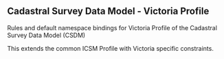 ## Cadastral Survey Data Model - Victoria Profile

Rules and default namespace bindings for Victoria Profile of the Cadastral Survey Data Model (CSDM)

This extends the common ICSM Profile with Victoria specific constraints.
